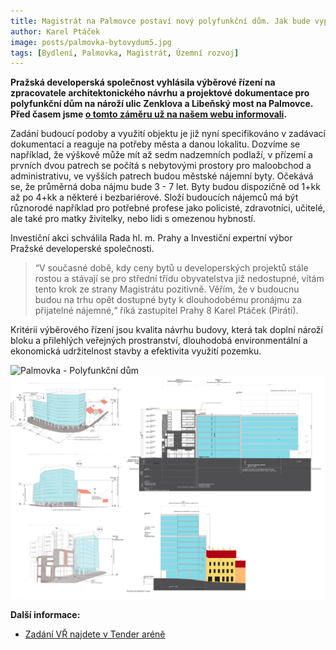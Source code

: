 ```yaml
---
title: Magistrát na Palmovce postaví nový polyfunkční dům. Jak bude vypadat?
author: Karel Ptáček
image: posts/palmovka-bytovydum5.jpg
tags: [Bydlení, Palmovka, Magistrát, Územní rozvoj]
---
```


**Pražská developerská společnost vyhlásila výběrové řízení na zpracovatele architektonického návrhu a projektové dokumentace pro polyfunkční dům na nároží ulic Zenklova a Libeňský most na Palmovce. Před časem jsme [o tomto záměru už na našem webu informovali](https://praha8.pirati.cz/aktuality/na-palmovce-vyroste-novy-dum-nabidne-50-mestskych-bytu.html).**

Zadání budoucí podoby a využití objektu je již nyní specifikováno v zadávací dokumentaci a reaguje na potřeby města a danou lokalitu. Dozvíme se například, že výškově může mít až sedm nadzemních podlaží, v přízemí a prvních dvou patrech se počítá s nebytovými prostory pro maloobchod a administrativu, ve vyšších patrech budou městské nájemní byty. Očekává se, že průměrná doba nájmu bude 3 - 7 let. Byty budou dispozičně od 1+kk až po 4+kk a některé i bezbariérové. Složí budoucích nájemců má být různorodé například pro potřebné profese jako policisté, zdravotníci, učitelé, ale také pro matky živitelky, nebo lidi s omezenou hybností.

Investiční akci schválila Rada hl. m. Prahy a Investiční expertní výbor Pražské developerské společnosti.

>“V současné době, kdy ceny bytů u developerských projektů stále rostou a stávají se pro střední třídu obyvatelstva již nedostupné, vítám tento krok ze strany Magistrátu pozitivně. Věřím, že v budoucnu budou na trhu opět dostupné byty k dlouhodobému pronájmu za přijatelné nájemné,“ říká zastupitel Prahy 8 Karel Ptáček (Piráti).

Kritérii výběrového řízení jsou kvalita návrhu budovy, která tak doplní nároží bloku a přilehlých veřejných prostranství, dlouhodobá environmentální a ekonomická udržitelnost stavby a efektivita využití pozemku.

![Palmovka - Polyfunkční dům](/assets/img/posts/palmovka-bytovydum3.png)
![Palmovka - Polyfunkční dům](/assets/img/posts/palmovka-bytovydum4.png)

**Další informace:**
- [Zadání VŘ najdete v Tender aréně](https://bit.ly/3Kx0gSP)
